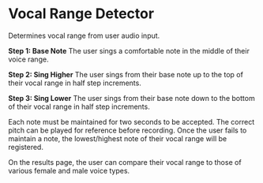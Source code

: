 # Vocal Range Detector
Determines vocal range from user audio input.

**Step 1: Base Note**
The user sings a comfortable note in the middle of their voice range.

**Step 2: Sing Higher**
The user sings from their base note up to the top of their vocal range in half step increments.

**Step 3: Sing Lower**
The user sings from their base note down to the bottom of their vocal range in half step increments.

Each note must be maintained for two seconds to be accepted. The correct pitch can be played for reference before recording. Once the user fails to maintain a note, the lowest/highest note of their vocal range will be registered.

On the results page, the user can compare their vocal range to those of various female and male voice types.
